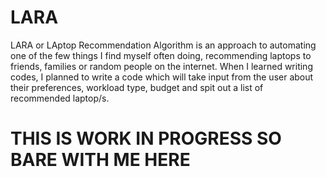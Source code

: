 # LARA

LARA or LAptop Recommendation Algorithm is an approach to automating one of the few things I find myself often doing, recommending laptops to friends, families or random people on the internet. When I learned writing codes, I planned to write a code which will take input from the user about their preferences, workload type, budget and spit out a list of recommended laptop/s.

# THIS IS WORK IN PROGRESS SO BARE WITH ME HERE

